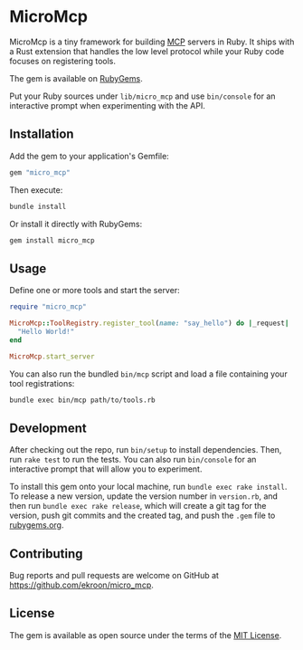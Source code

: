 # MicroMcp

MicroMcp is a tiny framework for building [MCP](https://github.com/openai/AIAPI-Protocol) servers in Ruby.  It ships with a Rust extension that handles the low level protocol while your Ruby code focuses on registering tools.

The gem is available on [RubyGems](https://rubygems.org/gems/micro_mcp).

Put your Ruby sources under `lib/micro_mcp` and use `bin/console` for an interactive prompt when experimenting with the API.

## Installation

Add the gem to your application's Gemfile:

```ruby
gem "micro_mcp"
```

Then execute:

```bash
bundle install
```

Or install it directly with RubyGems:

```bash
gem install micro_mcp
```

## Usage

Define one or more tools and start the server:

```ruby
require "micro_mcp"

MicroMcp::ToolRegistry.register_tool(name: "say_hello") do |_request|
  "Hello World!"
end

MicroMcp.start_server
```

You can also run the bundled `bin/mcp` script and load a file containing your tool registrations:

```bash
bundle exec bin/mcp path/to/tools.rb
```

## Development

After checking out the repo, run `bin/setup` to install dependencies. Then, run `rake test` to run the tests. You can also run `bin/console` for an interactive prompt that will allow you to experiment.

To install this gem onto your local machine, run `bundle exec rake install`. To release a new version, update the version number in `version.rb`, and then run `bundle exec rake release`, which will create a git tag for the version, push git commits and the created tag, and push the `.gem` file to [rubygems.org](https://rubygems.org).

## Contributing

Bug reports and pull requests are welcome on GitHub at https://github.com/ekroon/micro_mcp.

## License

The gem is available as open source under the terms of the [MIT License](https://opensource.org/licenses/MIT).
